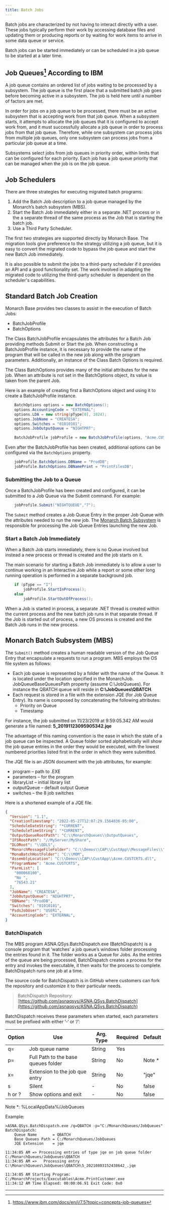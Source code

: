 ```yaml
---
title: Batch Jobs
---
```



Batch jobs are characterized by not having to interact directly with a user. These jobs typically perform their work by accessing database files and updating them or producing reports or by waiting for work items to arrive in some data queue or service.

Batch jobs can be started immediately or can be scheduled in a job queue to be started at a later time.


## Job Queues[^1] According to IBM

A job queue contains an ordered list of jobs waiting to be processed by a subsystem. The job queue is the first place that a submitted batch job goes before becoming active in a subsystem. The job is held here until a number of factors are met.

In order for jobs on a job queue to be processed, there must be an active subsystem that is accepting work from that job queue. When a subsystem starts, it attempts to allocate the job queues that it is configured to accept work from, and it must successfully allocate a job queue in order to process jobs from that job queue. Therefore, while one subsystem can process jobs from multiple job queues, only one subsystem can process jobs from a particular job queue at a time.

Subsystems select jobs from job queues in priority order, within limits that can be configured for each priority. Each job has a job queue priority that can be managed when the job is on the job queue.


## Job Schedulers
There are three strategies for executing migrated batch programs:
1. Add the Batch Job description to a job queue managed by the Monarch’s batch subsystem (MBS).
2. Start the Batch Job immediately either in a separate .NET process or in the a separate thread of the same process as the Job that is starting the batch job.
3. Use a Third Party Scheduler. 

The first two strategies are supported directly by Monarch Base. The migration tools give preference to the strategy utilizing a job queue, but it is easy to convert the migrated code to bypass the job queue and start the new Batch Job immediately.

It is also possible to submit the jobs to a third-party scheduler if it provides an API and a good functionality set. The work involved in adapting the migrated code to utilizing the third-party scheduler is dependent on the scheduler's capabilities.

## Standard Batch Job Creation
Monarch Base provides two classes to assist in the execution of Batch Jobs:
- BatchJobProfile
- BatchOptions

The Class BatchJobProfile encapsulates the attributes for a Batch Job providing methods Submit or Start the job.  When constructing a BatchJobProfile instance, it is necessary to provide the name of the program that will be called in the new job along with the program parameters.  Additionally, an instance of the Class Batch Options is required.

The Class BatchOptions provides many of the initial attributes for the new job. When an attribute is not set in the BatchOptions object, its value is taken from the parent Job.

Here is an example of creating first a BatchOptions object and using it to create a BatchJobProfile instance.

```cs
    BatchOptions options = new BatchOptions();
    options.AccountingCode = "EXTERNAL";
    options.LDA = new string(pType[0], 1024);
    options.JobName = "CREATESA";
    options.Switches = "01010101";
    options.JobOutputQueue = "NIGHTPRT";

    BatchJobProfile jobProfile = new BatchJobProfile(options, "Acme.CUSTCRTS", wkAlpha9, SndMessage3, OrdAmount);
```
Even after the BatchJobProfile has been created, additional options can be configured via the ```BatchOptions``` property. 

```cs
    jobProfile.BatchOptions.DBName = "ProdDB";
    jobProfile.BatchOptions.DBNamePrint = "PrintFilesDB";
```

### Submitting the Job to a Queue
Once a BatchJobProfile has been created and configured, it can be submitted to a Job Queue via the Submit command. For example:
```cs
    jobProfile.Submit("NIGHTQUEUE","7");       
```

The `Submit` method creates a Job Queue Entry in the proper Job Queue with the attributes needed to run the new job.  The [Monarch Batch Subsystem](#monarch-batch-subsystem-mbs) is responsible for processing the Job Queue Entries launching the new Job.


### Start a Batch Job Immediately
When a Batch Job starts immediately, there is no Queue involved but instead a new process or thread is created and the job starts on it.

The main scenario for starting a Batch Job immediately is to allow a user to continue working in an Interactive Job while a report or some other long running operation is performed in a separate background job.

```cs
    if (pType == "I")
        jobProfile.StartInProcess();
    else
        jobProfile.StartOutOfProcess();
```
When a Job is started in process, a separate .NET thread is created within the current process and the new batch job runs in that separate thread. If the Job is started out of process, a new OS process is created and the Batch Job runs in the new process.


## Monarch Batch Subsystem (MBS)

The `Submit()` method creates a human readable version of the Job Queue Entry that encapsulate a requests to run a program.   MBS employs the OS file system as follows:
 - Each job queue is represented by a folder with the name of the Queue.  It is located under the location specified in the MonarchJob. JobQueueBaseQueuesPath property (assume C:\JobQueues).  For instance the QBATCH queue will reside in **C:\JobQueues\QBATCH**.
 - Each request is stored in a file with the extension JQE (for Job Queue Entry). Its name is composed by concatenating the following attributes:
   + Priority on Queue
   + Timestamp

For instance, the job submitted on 11/23/2019 at 9:59:05.342 AM would generate a file named: **5_20191123095905342.jqe**

The advantage of this naming convention is the ease in which the state of a job queue can be inspected.   A Queue folder sorted alphabetically will show the job queue entries in the order they would be executed, with the lowest numbered priorities listed first in the order in which they were submitted.

The JQE file is an JSON document with the job attributes, for example:
 - program – path to .EXE
 - parameters – for the program
 - libraryList – initial library list
 - outputQueue – default output Queue
 - switches – the 8 job switches


Here is a shortened example of a JQE file.
```json
{
  "Version": "1.1",
  "CreationTimestamp": "2022-05-27T12:07:29.1564036-05:00",
  "ScheduleDateString": "*CURRENT",
  "ScheduleTimeString": "*CURRENT",
  "OutputQueueRootPath": "C:\\MonarchQueues\\OutputQueues",
  "IFSRootPath": "//MyServer/MyShare",
  "DLORoot": "\\QDLS",
  "MonarchMessageFileFolder": "C:\\Demos\\CAP\\CustApp\\MessageFiles\\",
  "MonaBatchHostFolder": "C:\\MOM",
  "AssemblyLocation": "C:\\Demos\\CAP\\CustApp\\Acme.CUSTCRTS.dll",
  "ProgramName": "Acme.CUSTCRTS",
  "ParmList": [
    "000068100",
    "No ",
    "76543.21"
  ],
  "JobName": "CREATESA",
  "JobOutputQueue": "NIGHTPRT",
  "DBName": "ProdDB",
  "Switches": "01010101",
  "PsdsJobUser": "USER1",
  "AccountingCode": "EXTERNAL",
}
```

### BatchDispatch

The MBS program ASNA.QSys.BatchDispatch.exe (BatchDispatch) is a console program that ‘watches’ a job queue’s windows folder processing the entries found in it. The folder works as a Queue for Jobs. As the entries of the queue are being processed, BatchDispatch creates a process for the entry and invokes the executable, it then waits for the process to complete.  BatchDispatch runs one job at a time.

The source code for BatchDispatch is in GitHub where customers can fork the repository and customize it to their particular needs.

 > BatchDispatch Repository: [https://github.com/asnaqsys/ASNA.QSys.BatchDispatch](https://github.com/asnaqsys/ASNA.QSys.BatchDispatch)

BatchDispatch receives these parameters when started, each parameters must be prefixed with either ‘-‘ or ‘/’:

| Option | Use                                 | Arg. Type | Required | Default |
| ------ | ----------------------------------- | --------- | -------- | ------- |
| q=     | Job queue name                      | String    |    Yes   |         |
| p=     | Full Path to the base queues folder | String    |    No    |  Note * |
| x=     | Extension to the job que entry      | String    |    No    |  "jqe"  |
| s      | Silent                              |    -      |    No    |  false  |
| h or ? | Show options and exit               |    -      |    No    |  false  |

Note *: %LocalAppData%/JobQueues

Example:
```
>ASNA.QSys.BatchDispatch.exe /q=QBATCH -p="C:/MonarchQueues/JobQueues"
BatchDispatch:
    Queue Name       = QBATCH
    Base Queues Path = C:/MonarchQueues/JobQueues
    JQE Extension    = jqe

11:34:05 AM => Processing entries of type jqe on job queue folder C:/MonarchQueues/JobQueues\QBATCH
11:34:05 AM =>   Processing entry C:\MonarchQueues\JobQueues\QBATCH\5_20210803152438642_.jqe

11:34:05 AM Starting Program: C:/MonarchProjects/Executables\Acme.PrintCustomer.exe
11:34:12 AM Time Elapsed: 00:00:06.91 Exit Code: 0x0
```

----------

[^1]: https://www.ibm.com/docs/en/i/7.5?topic=concepts-job-queues



